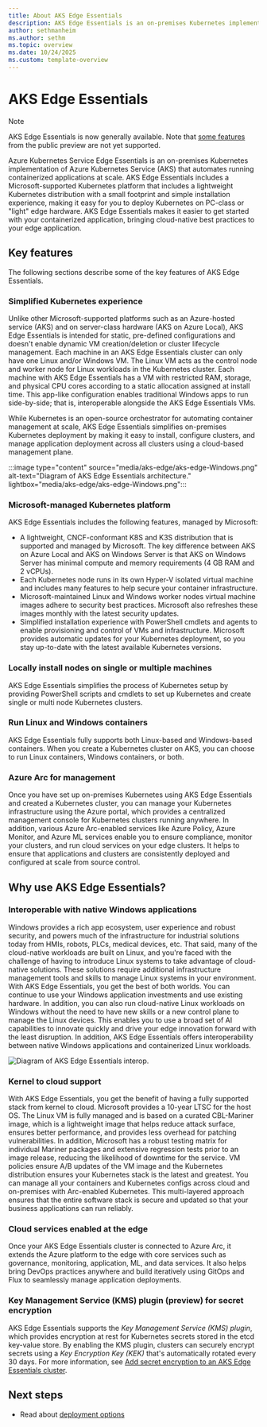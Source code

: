```yaml
---
title: About AKS Edge Essentials
description: AKS Edge Essentials is an on-premises Kubernetes implementation of Azure Kubernetes Service (AKS), which automates running containerized applications at scale.
author: sethmanheim
ms.author: sethm
ms.topic: overview
ms.date: 10/24/2025
ms.custom: template-overview
---
```


# AKS Edge Essentials

> [!NOTE]
> AKS Edge Essentials is now generally available. Note that [some features](aks-edge-system-requirements.md#ga-feature-support-matrix) from the public preview are not yet supported.

Azure Kubernetes Service Edge Essentials is an on-premises Kubernetes implementation of Azure Kubernetes Service (AKS) that automates running containerized applications at scale. AKS Edge Essentials includes a Microsoft-supported Kubernetes platform that includes a lightweight Kubernetes distribution with a small footprint and simple installation experience, making it easy for you to deploy Kubernetes on PC-class or "light" edge hardware. AKS Edge Essentials makes it easier to get started with your containerized application, bringing cloud-native best practices to your edge application.

## Key features

The following sections describe some of the key features of AKS Edge Essentials.

### Simplified Kubernetes experience

Unlike other Microsoft-supported platforms such as an Azure-hosted service (AKS) and on server-class hardware (AKS on Azure Local), AKS Edge Essentials is intended for static, pre-defined configurations and doesn't enable dynamic VM creation/deletion or cluster lifecycle management. Each machine in an AKS Edge Essentials cluster can only have one Linux and/or Windows VM. The Linux VM acts as the control node and worker node for Linux workloads in the Kubernetes cluster. Each machine with AKS Edge Essentials has a VM with restricted RAM, storage, and physical CPU cores according to a static allocation assigned at install time. This app-like configuration enables traditional Windows apps to run side-by-side; that is, interoperable alongside the AKS Edge Essentials VMs.

While Kubernetes is an open-source orchestrator for automating container management at scale, AKS Edge Essentials simplifies on-premises Kubernetes deployment by making it easy to install, configure clusters, and manage application deployment across all clusters using a cloud-based management plane.

:::image type="content" source="media/aks-edge/aks-edge-Windows.png" alt-text="Diagram of AKS Edge Essentials architecture." lightbox="media/aks-edge/aks-edge-Windows.png":::

### Microsoft-managed Kubernetes platform

AKS Edge Essentials includes the following features, managed by Microsoft:

- A lightweight, CNCF-conformant K8S and K3S distribution that is supported and managed by Microsoft. The key difference between AKS on Azure Local and AKS on Windows Server is that AKS on Windows Server has minimal compute and memory requirements (4 GB RAM and 2 vCPUs).
- Each Kubernetes node runs in its own Hyper-V isolated virtual machine and includes many features to help secure your container infrastructure.
- Microsoft-maintained Linux and Windows worker nodes virtual machine images adhere to security best practices. Microsoft also refreshes these images monthly with the latest security updates.
- Simplified installation experience with PowerShell cmdlets and agents to enable provisioning and control of VMs and infrastructure. Microsoft provides automatic updates for your Kubernetes deployment, so you stay up-to-date with the latest available Kubernetes versions.

### Locally install nodes on single or multiple machines

AKS Edge Essentials simplifies the process of Kubernetes setup by providing PowerShell scripts and cmdlets to set up Kubernetes and create single or multi node Kubernetes clusters.

### Run Linux and Windows containers

AKS Edge Essentials fully supports both Linux-based and Windows-based containers. When you create a Kubernetes cluster on AKS, you can choose to run Linux containers, Windows containers, or both.

### Azure Arc for management

Once you have set up on-premises Kubernetes using AKS Edge Essentials and created a Kubernetes cluster, you can manage your Kubernetes infrastructure using the Azure portal, which provides a centralized management console for Kubernetes clusters running anywhere. In addition, various Azure Arc-enabled services like Azure Policy, Azure Monitor, and Azure ML services enable you to ensure compliance, monitor your clusters, and run cloud services on your edge clusters. It helps to ensure that applications and clusters are consistently deployed and configured at scale from source control.

## Why use AKS Edge Essentials?

### Interoperable with native Windows applications

Windows provides a rich app ecosystem, user experience and robust security, and powers much of the infrastructure for industrial solutions today from HMIs, robots, PLCs, medical devices, etc. That said, many of the cloud-native workloads are built on Linux, and you're faced with the challenge of having to introduce Linux systems to take advantage of cloud-native solutions. These solutions require additional infrastructure management tools and skills to manage Linux systems in your environment. With AKS Edge Essentials, you get the best of both worlds. You can continue to use your Windows application investments and use existing hardware. In addition, you can also run cloud-native Linux workloads on Windows without the need to have new skills or a new control plane to manage the Linux devices. This enables you to use a broad set of AI capabilities to innovate quickly and drive your edge innovation forward with the least disruption. In addition, AKS Edge Essentials offers interoperability between native Windows applications and containerized Linux workloads.

![Diagram of AKS Edge Essentials interop.](media/aks-edge/aks-edge-windows-arch.png)

### Kernel to cloud support  

With AKS Edge Essentials, you get the benefit of having a fully supported stack from kernel to cloud. Microsoft provides a 10-year LTSC for the host OS. The Linux VM is fully managed and is based on a curated CBL-Mariner image, which is a lightweight image that helps reduce attack surface, ensures better performance, and provides less overhead for patching vulnerabilities. In addition, Microsoft has a robust testing matrix for individual Mariner packages and extensive regression tests prior to an image release, reducing the likelihood of downtime for the service. VM policies ensure A/B updates of the VM image and the Kubernetes distribution ensures your Kubernetes stack is the latest and greatest. You can manage all your containers and Kubernetes configs across cloud and on-premises with Arc-enabled Kubernetes. This multi-layered approach ensures that the entire software stack is secure and updated so that your business applications can run reliably.

### Cloud services enabled at the edge

Once your AKS Edge Essentials cluster is connected to Azure Arc, it extends the Azure platform to the edge with core services such as governance, monitoring, application, ML, and data services. It also helps bring DevOps practices anywhere and build iteratively using GitOps and Flux to seamlessly manage application deployments.

### Key Management Service (KMS) plugin (preview) for secret encryption

AKS Edge Essentials supports the *Key Management Service (KMS) plugin*, which provides encryption at rest for Kubernetes secrets stored in the etcd key-value store. By enabling the KMS plugin, clusters can securely encrypt secrets using a *Key Encryption Key (KEK)* that's automatically rotated every 30 days. For more information, see [Add secret encryption to an AKS Edge Essentials cluster](aks-edge-howto-secret-encryption.md).

## Next steps

- Read about [deployment options](./aks-edge-concept-clusters-nodes.md)
